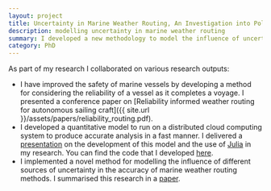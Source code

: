 ```yaml
---
layout: project
title: Uncertainty in Marine Weather Routing, An Investigation into Polynesian Seafaring
description: modelling uncertainty in marine weather routing
summary: I developed a new methodology to model the influence of uncertainty from varied sources in the marine weather routing process. I applied this methodology to model the influence of climate and vessel performance on the challenge of settling Polynesia.
category: PhD
---
```


As part of my research I collaborated on various research outputs:
- I have improved the safety of marine vessels by developing a method for considering the reliability of a vessel as it completes a voyage. I presented a conference paper on [Reliability informed weather routing for autonomous sailing craft]({{ site.url }}/assets/papers/reliability_routing.pdf).
- I developed a quantitative model to run on a distributed cloud computing system to produce accurate analysis in a fast manner. I delivered a [presentation](https://www.youtube.com/watch?v=H9734QKifKg) on the development of this model and the use of [Julia](https://julialang.org/) in my research. You can find the code that I developed [here](https://github.com/TAJD/SailRoute.jl).
- I implemented a novel method for modelling the influence of different sources of uncertainty in the accuracy of marine weather routing methods. I summarised this research in a [paper](https://www.sciencedirect.com/science/article/pii/S0141118719300380).